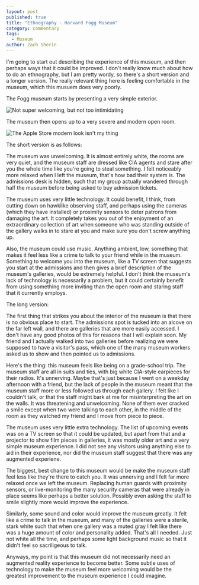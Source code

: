 ```yaml
---
layout: post
published: true
title: "Ethnography - Harvard Fogg Museum"
category: commentary
tags: 
  - Museum
author: Zach Sherin
---
```


I'm going to start out describing the experience of this museum, and then perhaps ways that it could be improved. I don't really know much about how to do an ethnography, but I am pretty wordy, so there's a short version and a longer version. The really relevant thing here is feeling comfortable in the museum, which this musuem does very poorly.

The Fogg museum starts by presenting a very simple exterior. 

![Not super welcoming, but not too intimidating](http://upload.wikimedia.org/wikipedia/commons/thumb/e/ea/Fogg_Art_Museum%2C_Harvard_University.jpg/1024px-Fogg_Art_Museum%2C_Harvard_University.jpg)

The museum then opens up to a very severe and modern open room.

![The Apple Store modern look isn't my thing](http://media.news.harvard.edu/gazette/wp-content/uploads/2013/09/090513_HAM_484_605.jpg)

The short version is as follows:

The museum was unwelcoming. It is almost entirely white, the rooms are very quiet, and the museum staff are dressed like CIA agents and stare after you the whole time like you're going to steal something. I felt noticeably more relaxed when I left the museum, that's how bad their system is. The admissions desk is hidden, such that my group actually wandered through half the museum before being asked to buy admission tickets. 

The museum uses very little technology. It could benefit, I think, from cutting down on hawklike observing staff, and perhaps using the cameras (which they have installed) or proximity sensors to deter patrons from damaging the art. It completely takes you out of the enjoyment of an extraordinary collection of art when someone who was standing outside of the gallery walks in to stare at you and make sure you don't screw anything up.

Also, the museum could use music. Anything ambient, low, something that makes it feel less like a crime to talk to your friend while in the museum. Something to welcome you into the museum, like a TV screen that suggests you start at the admissions and then gives a brief description of the museum's galleries, would be extremely helpful. I don't think the museum's lack of technology is necessarily a problem, but it could certainly benefit from using something more inviting than the open room and staring staff that it currently employs.

The long version:

The first thing that strikes you about the interior of the museum is that there is no obvious place to start. The admissions spot is tucked into an alcove on the far left wall, and there are galleries that are more easily accessed. I don't have any good photos of this for reasons that I will explain soon. My friend and I actually walked into two galleries before realizing we were supposed to have a visitor's pass, which one of the many museum workers asked us to show and then pointed us to admissions.

Here's the thing: this museum feels like being on a grade-school trip. The museum staff are all in suits and ties, with big white CIA-style earpieces for their radios. It's unnerving. Maybe that's just because I went on a weekday afternoon with a friend, but the lack of people in the museum meant that the museum staff more or less followed us through each gallery. I felt like I couldn't talk, or that the staff might bark at me for misinterpreting the art on the walls. It was threatening and unwelcoming. None of them ever cracked a smile except when two were talking to each other, in the middle of the room as they watched my friend and I move from piece to piece. 

The museum uses very little extra technology. The list of upcoming events was on a TV screen so that it could be updated, but apart from that and a projector to show film pieces in galleries, it was mostly older art and a very simple museum experience. I did not see any visitors using anything else to aid in their experience, nor did the museum staff suggest that there was any augmented experiene. 

The biggest, best change to this museum would be make the museum staff feel less like they're there to catch you. It was unnerving and I felt far more relaxed once we left the museum. Replacing human guards with proximity sensors, or live-monitoring the many security cameras that were already in place seems like perhaps a better solution. Possibly even asking the staff to smile slightly more would improve the experience.

Similarly, some sound and color would improve the museum greatly. It felt like a crime to talk in the museum, and many of the galleries were a sterile, stark white such that when one gallery was a muted gray I felt like there was a huge amount of color and personality added. That's all I needed. Just not white all the time, and perhaps some light background music so that it didn't feel so sacriligeous to talk.

Anyways, my point is that this museum did not necessarily need an augmented reality experience to become better. Some subtle uses of technology to make the museum feel more welcoming would be the greatest improvement to the museum experience I could imagine.
